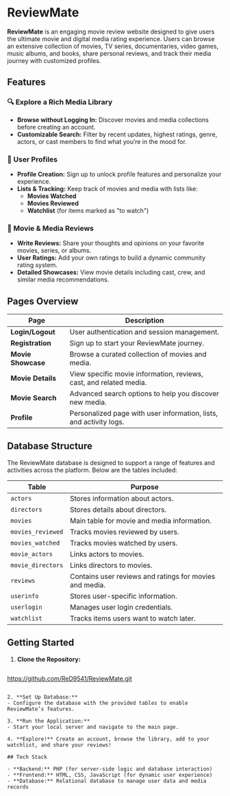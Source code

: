 # ReviewMate

**ReviewMate** is an engaging movie review website designed to give users the ultimate movie and digital media rating experience. Users can browse an extensive collection of movies, TV series, documentaries, video games, music albums, and books, share personal reviews, and track their media journey with customized profiles.

## Features

### 🔍 Explore a Rich Media Library
- **Browse without Logging In:** Discover movies and media collections before creating an account.
- **Customizable Search:** Filter by recent updates, highest ratings, genre, actors, or cast members to find what you’re in the mood for.

### 👤 User Profiles
- **Profile Creation:** Sign up to unlock profile features and personalize your experience.
- **Lists & Tracking:** Keep track of movies and media with lists like:
  - **Movies Watched**
  - **Movies Reviewed**
  - **Watchlist** (for items marked as "to watch")
  
### 📑 Movie & Media Reviews
- **Write Reviews:** Share your thoughts and opinions on your favorite movies, series, or albums.
- **User Ratings:** Add your own ratings to build a dynamic community rating system.
- **Detailed Showcases:** View movie details including cast, crew, and similar media recommendations.

## Pages Overview

| Page             | Description                                                               |
|------------------|---------------------------------------------------------------------------|
| **Login/Logout**  | User authentication and session management.                               |
| **Registration**  | Sign up to start your ReviewMate journey.                                 |
| **Movie Showcase**| Browse a curated collection of movies and media.                          |
| **Movie Details** | View specific movie information, reviews, cast, and related media.        |
| **Movie Search**  | Advanced search options to help you discover new media.                   |
| **Profile**       | Personalized page with user information, lists, and activity logs.        |

## Database Structure

The ReviewMate database is designed to support a range of features and activities across the platform. Below are the tables included:

| Table               | Purpose                                                                |
|---------------------|------------------------------------------------------------------------|
| `actors`            | Stores information about actors.                                      |
| `directors`         | Stores details about directors.                                       |
| `movies`            | Main table for movie and media information.                           |
| `movies_reviewed`   | Tracks movies reviewed by users.                                      |
| `movies_watched`    | Tracks movies watched by users.                                       |
| `movie_actors`      | Links actors to movies.                                               |
| `movie_directors`   | Links directors to movies.                                            |
| `reviews`           | Contains user reviews and ratings for movies and media.               |
| `userinfo`          | Stores user-specific information.                                     |
| `userlogin`         | Manages user login credentials.                                       |
| `watchlist`         | Tracks items users want to watch later.                               |

## Getting Started

1. **Clone the Repository:**
   ```bash

  https://github.com/ReD9541/ReviewMate.git
   ```

2. **Set Up Database:**
   - Configure the database with the provided tables to enable ReviewMate’s features.

3. **Run the Application:**
   - Start your local server and navigate to the main page.

4. **Explore!** Create an account, browse the library, add to your watchlist, and share your reviews!

## Tech Stack

- **Backend:** PHP (for server-side logic and database interaction)
- **Frontend:** HTML, CSS, JavaScript (for dynamic user experience)
- **Database:** Relational database to manage user data and media records

